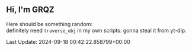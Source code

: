 ## Hi, I'm GRQZ
Here should be something random:  
definitely need `traverse_obj` in my own scripts. gonna steal it from yt-dlp.


Last Update: 2024-09-18 00:42:22.858799+00:00
